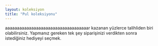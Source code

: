 ```yaml
---
layout: koleksiyon
title: "Pul koleksiyonu"
---
```


aaaaaaaaaaaaaaaaaaaaaaaaaaaaaaaaaaar kazanan yüzlerce talihliden biri olabilirsiniz. Yapmanız gereken tek şey siparişinizi verdikten sonra istediğiniz hediyeyi seçmek.
